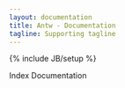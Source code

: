 ```yaml
---
layout: documentation
title: Antw - Documentation
tagline: Supporting tagline
---
```

{% include JB/setup %}

Index Documentation



